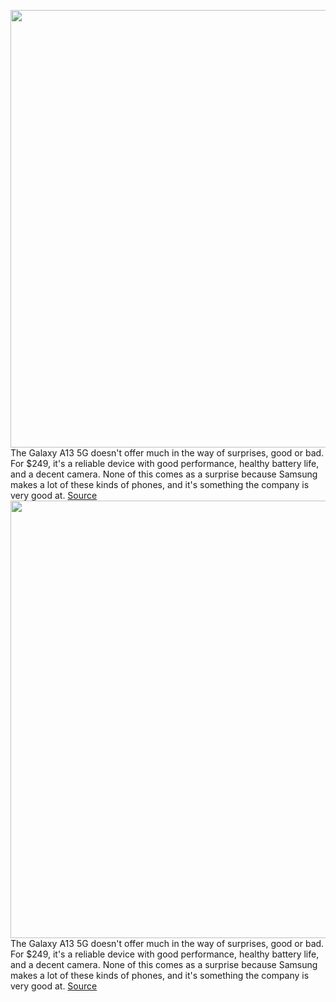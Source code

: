 <img src='https://cdn.vox-cdn.com/thumbor/-3Gl9T8Qpj_FXEMX9cMBTkuzMks=/0x0:2040x1360/1200x800/filters:focal(883x585:1209x911)/cdn.vox-cdn.com/uploads/chorus_image/image/70461567/ajohnson_220124_4990_0002.0.jpg' width='700px' /><br/>
The Galaxy A13 5G doesn't offer much in the way of surprises, good or bad. For $249, it's a reliable device with good performance, healthy battery life, and a decent camera. None of this comes as a surprise because Samsung makes a lot of these kinds of phones, and it's something the company is very good at.
<a href='https://www.theverge.com/22907086/samsung-galaxy-a13-5g-review-price-screen-specs'> Source <a/><img src='https://cdn.vox-cdn.com/thumbor/-3Gl9T8Qpj_FXEMX9cMBTkuzMks=/0x0:2040x1360/1200x800/filters:focal(883x585:1209x911)/cdn.vox-cdn.com/uploads/chorus_image/image/70461567/ajohnson_220124_4990_0002.0.jpg' width='700px' /><br/>
The Galaxy A13 5G doesn't offer much in the way of surprises, good or bad. For $249, it's a reliable device with good performance, healthy battery life, and a decent camera. None of this comes as a surprise because Samsung makes a lot of these kinds of phones, and it's something the company is very good at.
<a href='https://www.theverge.com/22907086/samsung-galaxy-a13-5g-review-price-screen-specs'> Source <a/>